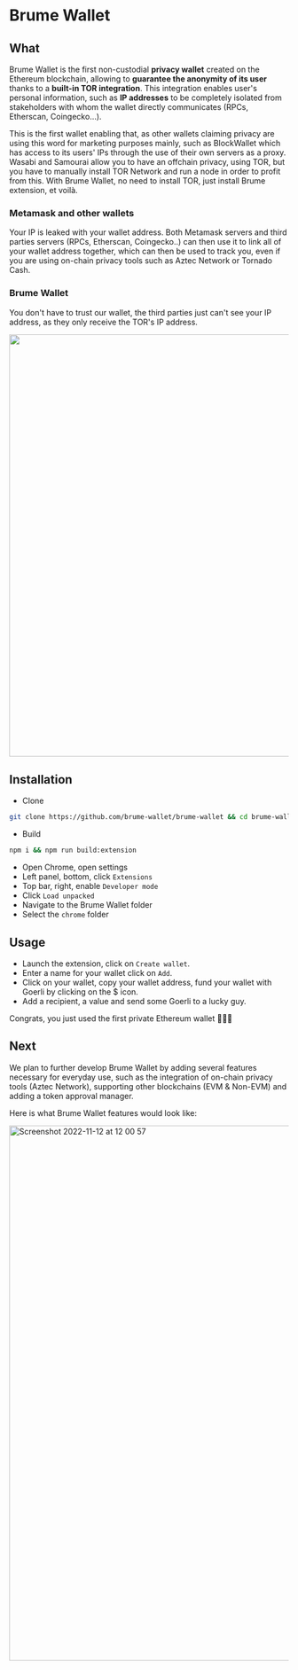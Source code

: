 # Brume Wallet

## What

Brume Wallet is the first non-custodial **privacy wallet** created on the Ethereum blockchain, allowing to **guarantee the anonymity of its user** thanks to a **built-in TOR integration**. This integration enables user's personal information, such as **IP addresses** to be completely isolated from stakeholders with whom the wallet directly communicates (RPCs, Etherscan, Coingecko...).

This is the first wallet enabling that, as other wallets claiming privacy are using this word for marketing purposes mainly, such as BlockWallet which has access to its users' IPs through the use of their own servers as a proxy.
Wasabi and Samourai allow you to have an offchain privacy, using TOR, but you have to manually install TOR Network and run a node in order to profit from this.
With Brume Wallet, no need to install TOR, just install Brume extension, et voilà.

### Metamask and other wallets

Your IP is leaked with your wallet address. Both Metamask servers and third parties servers (RPCs, Etherscan, Coingecko..) can then use it to link all of your wallet address together, which can then be used to track you, even if you are using on-chain privacy tools such as Aztec Network or Tornado Cash.

### Brume Wallet

You don't have to trust our wallet, the third parties just can't see your IP address, as they only receive the TOR's IP address.

<img width="762" src="https://user-images.githubusercontent.com/111573119/201625137-293eec93-a6c9-43fd-8eda-56dea0c8e00e.png">

## Installation

- Clone

```bash
git clone https://github.com/brume-wallet/brume-wallet && cd brume-wallet
```

- Build

```bash
npm i && npm run build:extension
```

- Open Chrome, open settings
- Left panel, bottom, click `Extensions`
- Top bar, right, enable `Developer mode`
- Click `Load unpacked`
- Navigate to the Brume Wallet folder
- Select the `chrome` folder

## Usage

- Launch the extension, click on `Create wallet`.
- Enter a name for your wallet click on `Add`.
- Click on your wallet, copy your wallet address, fund your wallet with Goerli by clicking on the $ icon.
- Add a recipient, a value and send some Goerli to a lucky guy.

Congrats, you just used the first private Ethereum wallet 🎉🥳🍾

## Next

We plan to further develop Brume Wallet by adding several features necessary for everyday use, such as the integration of on-chain privacy tools (Aztec Network), supporting other blockchains (EVM & Non-EVM) and adding a token approval manager.

Here is what Brume Wallet features would look like:

<img width="966" alt="Screenshot 2022-11-12 at 12 00 57" src="https://user-images.githubusercontent.com/111573119/201625406-58c1b481-ce27-47e0-a430-734d03b21fc6.png">
